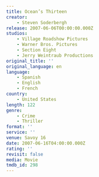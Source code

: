 ```yaml
---
title: Ocean’s Thirteen
creator:
    - Steven Soderbergh
release: 2007-06-06T00:00:00.000Z
studios:
    - Village Roadshow Pictures
    - Warner Bros. Pictures
    - Section Eight
    - Jerry Weintraub Productions
original_title: ''
original_language: en
language:
    - Spanish
    - English
    - French
country:
    - United States
length: 122
genre:
    - Crime
    - Thriller
format: ''
service: ''
venue: Savoy 16
date: 2007-06-16T04:00:00.000Z
rating: ''
revisit: false
media: Movie
tmdb_id: 298
---
```



